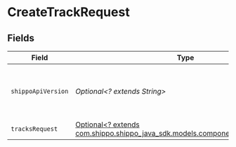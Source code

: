 # CreateTrackRequest


## Fields

| Field                                                                                                                      | Type                                                                                                                       | Required                                                                                                                   | Description                                                                                                                | Example                                                                                                                    |
| -------------------------------------------------------------------------------------------------------------------------- | -------------------------------------------------------------------------------------------------------------------------- | -------------------------------------------------------------------------------------------------------------------------- | -------------------------------------------------------------------------------------------------------------------------- | -------------------------------------------------------------------------------------------------------------------------- |
| `shippoApiVersion`                                                                                                         | *Optional<? extends String>*                                                                                               | :heavy_minus_sign:                                                                                                         | String used to pick a non-default API version to use                                                                       | 2018-02-08                                                                                                                 |
| `tracksRequest`                                                                                                            | [Optional<? extends com.shippo.shippo_java_sdk.models.components.TracksRequest>](../../models/components/TracksRequest.md) | :heavy_minus_sign:                                                                                                         | N/A                                                                                                                        |                                                                                                                            |